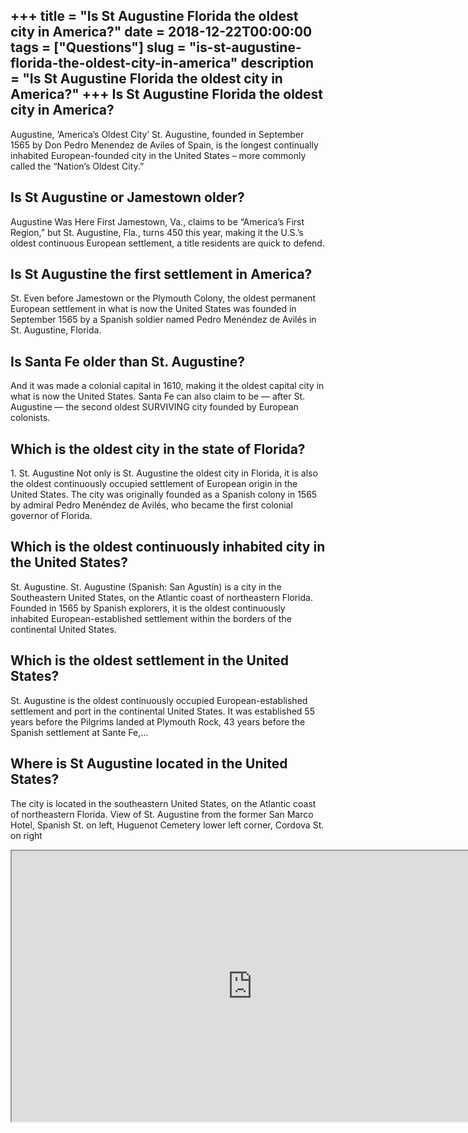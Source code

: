 +++
title = "Is St Augustine Florida the oldest city in America?"
date = 2018-12-22T00:00:00
tags = ["Questions"]
slug = "is-st-augustine-florida-the-oldest-city-in-america"
description = "Is St Augustine Florida the oldest city in America?"
+++
Is St Augustine Florida the oldest city in America?
---------------------------------------------------

Augustine, ‘America’s Oldest City’ St. Augustine, founded in September 1565 by Don Pedro Menendez de Aviles of Spain, is the longest continually inhabited European-founded city in the United States – more commonly called the “Nation’s Oldest City.”

Is St Augustine or Jamestown older?
-----------------------------------

Augustine Was Here First Jamestown, Va., claims to be “America’s First Region,” but St. Augustine, Fla., turns 450 this year, making it the U.S.’s oldest continuous European settlement, a title residents are quick to defend.

Is St Augustine the first settlement in America?
------------------------------------------------

St. Even before Jamestown or the Plymouth Colony, the oldest permanent European settlement in what is now the United States was founded in September 1565 by a Spanish soldier named Pedro Menéndez de Avilés in St. Augustine, Florida.

Is Santa Fe older than St. Augustine?
-------------------------------------

And it was made a colonial capital in 1610, making it the oldest capital city in what is now the United States. Santa Fe can also claim to be — after St. Augustine — the second oldest SURVIVING city founded by European colonists.

Which is the oldest city in the state of Florida?
-------------------------------------------------

1\. St. Augustine Not only is St. Augustine the oldest city in Florida, it is also the oldest continuously occupied settlement of European origin in the United States. The city was originally founded as a Spanish colony in 1565 by admiral Pedro Menéndez de Avilés, who became the first colonial governor of Florida.

Which is the oldest continuously inhabited city in the United States?
---------------------------------------------------------------------

St. Augustine. St. Augustine (Spanish: San Agustín) is a city in the Southeastern United States, on the Atlantic coast of northeastern Florida. Founded in 1565 by Spanish explorers, it is the oldest continuously inhabited European-established settlement within the borders of the continental United States.

Which is the oldest settlement in the United States?
----------------------------------------------------

St. Augustine is the oldest continuously occupied European-established settlement and port in the continental United States. It was established 55 years before the Pilgrims landed at Plymouth Rock, 43 years before the Spanish settlement at Sante Fe,…

Where is St Augustine located in the United States?
---------------------------------------------------

The city is located in the southeastern United States, on the Atlantic coast of northeastern Florida. View of St. Augustine from the former San Marco Hotel, Spanish St. on left, Huguenot Cemetery lower left corner, Cordova St. on right

<iframe allow="accelerometer; autoplay; clipboard-write; encrypted-media; gyroscope; picture-in-picture" allowfullscreen="" class="__youtube_prefs__  epyt-is-override  no-lazyload" data-no-lazy="1" data-origheight="433" data-origwidth="770" data-skipgform_ajax_framebjll="" height="433" id="_ytid_47226" loading="lazy" src="https://www.youtube.com/embed/nlxoDvQHXxs?enablejsapi=1&autoplay=0&cc_load_policy=0&cc_lang_pref=&iv_load_policy=1&loop=0&modestbranding=0&rel=1&fs=1&playsinline=0&autohide=2&theme=dark&color=red&controls=1&" title="YouTube player" width="770"></iframe>